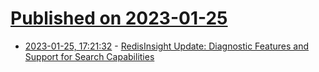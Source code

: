 # [Published on 2023-01-25](index.md)

* [2023-01-25, 17:21:32](https://lobste.rs/s/bqdna4/redisinsight_update_diagnostic) - [RedisInsight Update: Diagnostic Features and Support for Search Capabilities](https://redis.com/blog/redisinsight-introduces-new-diagnostic-features-and-support-for-search-capabilities/)
